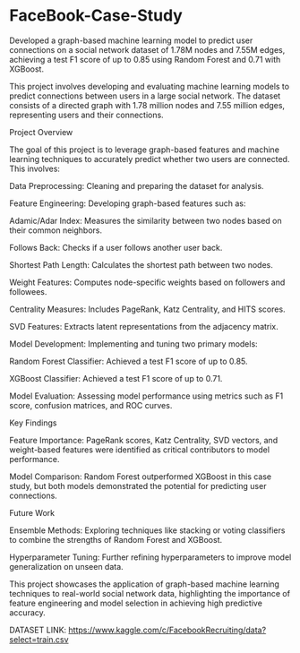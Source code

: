 # FaceBook-Case-Study
Developed a graph-based machine learning model to predict user connections on a social network dataset of 1.78M nodes and 7.55M edges, achieving a test F1 score of up to 0.85 using Random Forest and 0.71 with XGBoost.


This project involves developing and evaluating machine learning models to predict connections between users in a large social network. The dataset consists of a directed graph with 1.78 million nodes and 7.55 million edges, representing users and their connections.

Project Overview

The goal of this project is to leverage graph-based features and machine learning techniques to accurately predict whether two users are connected. This involves:

Data Preprocessing: Cleaning and preparing the dataset for analysis.

Feature Engineering: Developing graph-based features such as:

Adamic/Adar Index: Measures the similarity between two nodes based on their common neighbors.

Follows Back: Checks if a user follows another user back.

Shortest Path Length: Calculates the shortest path between two nodes.

Weight Features: Computes node-specific weights based on followers and followees.

Centrality Measures: Includes PageRank, Katz Centrality, and HITS scores.

SVD Features: Extracts latent representations from the adjacency matrix.

Model Development: Implementing and tuning two primary models:

Random Forest Classifier: Achieved a test F1 score of up to 0.85.

XGBoost Classifier: Achieved a test F1 score of up to 0.71.

Model Evaluation: Assessing model performance using metrics such as F1 score, confusion matrices, and ROC curves.

Key Findings

Feature Importance: PageRank scores, Katz Centrality, SVD vectors, and weight-based features were identified as critical contributors to model performance.

Model Comparison: Random Forest outperformed XGBoost in this case study, but both models demonstrated the potential for predicting user connections.

Future Work

Ensemble Methods: Exploring techniques like stacking or voting classifiers to combine the strengths of Random Forest and XGBoost.

Hyperparameter Tuning: Further refining hyperparameters to improve model generalization on unseen data.

This project showcases the application of graph-based machine learning techniques to real-world social network data, highlighting the importance of feature engineering and model selection in achieving high predictive accuracy.

DATASET LINK: https://www.kaggle.com/c/FacebookRecruiting/data?select=train.csv
